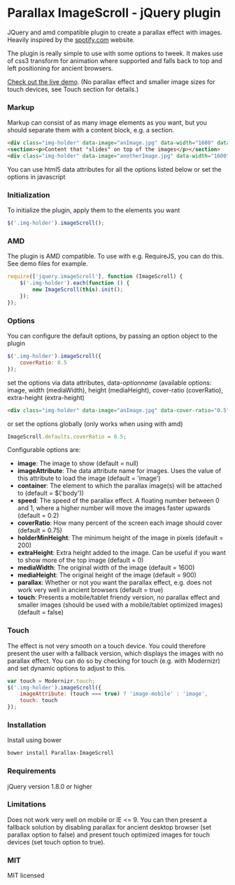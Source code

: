 # Parallax ImageScroll - jQuery plugin

JQuery and amd compatible plugin to create a parallax effect with images. Heavily inspired by the [spotify.com](https://www.spotify.com) website.

The plugin is really simple to use with some options to tweek. It makes use of css3 transform for animation where supported and falls back to top and left positioning for ancient browsers.

[Check out the live demo](http://codepen.io/pederan/full/Hheuy). (No parallax effect and smaller image sizes for touch devices, see Touch section for details.)

### Markup

Markup can consist of as many image elements as you want, but you should separate them with a content block, e.g. a section.

```html
<div class="img-holder" data-image="anImage.jpg" data-width="1600" data-height="900"></div>
<section><p>Content that "slides" on top of the images</p></section>
<div class="img-holder" data-image="anotherImage.jpg" data-width="1600" data-height="900">[optional content to be displayed on top of the images]</div>
```

You can use html5 data attributes for all the options listed below or set the options in javascript

### Initialization

To initialize the plugin, apply them to the elements you want
```javascript
$('.img-holder').imageScroll();
```

### AMD

The plugin is AMD compatible. To use with e.g. RequireJS, you can do this. See demo files for example.
```javascript
require(['jquery.imageScroll'], function (ImageScroll) {
    $('.img-holder').each(function () {
        new ImageScroll(this).init();
    });
});
```

### Options

You can configure the default options, by passing an option object to the plugin
```javascript
$('.img-holder').imageScroll({
    coverRatio: 0.5
});
```

set the options via data attributes, data-*optionname* (available options: image, width (mediaWidth), height (mediaHeight), cover-ratio (coverRatio), extra-height (extra-height)
```html
<div class="img-holder" data-image="anImage.jpg" data-cover-ratio="0.5"></div>
```

or set the options globally (only works when using with amd)
```javascript
ImageScroll.defaults.coverRatio = 0.5;
```

Configurable options are:
* **image**: The image to show (default = null)
* **imageAttribute**: The data attribute name for images. Uses the value of this attribute to load the image (default = 'image')
* **container**: The element to which the parallax image(s) will be attached to (default = $('body'))
* **speed**: The speed of the parallax effect. A floating number between 0 and 1, where a higher number will move the images faster upwards (default = 0.2)
* **coverRatio**: How many percent of the screen each image should cover (default = 0.75)
* **holderMinHeight**: The minimum height of the image in pixels (default = 200)
* **extraHeight**: Extra height added to the image. Can be useful if you want to show more of the top image (default = 0)
* **mediaWidth**: The original width of the image (default = 1600)
* **mediaHeight**: The original height of the image (default = 900)
* **parallax**: Whether or not you want the parallax effect, e.g. does not work very well in ancient browsers (default = true)
* **touch**: Presents a mobile/tablet friendy version, no parallax effect and smaller images (should be used with a mobile/tablet optimized images) (default = false)


### Touch

The effect is not very smooth on a touch device. You could therefore present the user with a fallback version, which displays the images with no parallax effect. You can do so by checking for touch (e.g. with Modernizr) and set dynamic options to adjust to this.
```javascript
var touch = Modernizr.touch;
$('.img-holder').imageScroll({
    imageAttribute: (touch === true) ? 'image-mobile' : 'image',
    touch: touch
});
```

### Installation

Install using bower
```sh
bower install Parallax-ImageScroll
```

### Requirements

jQuery version 1.8.0 or higher

### Limitations

Does not work very well on mobile or IE <= 9. You can then present a fallback solution by disabling parallax for ancient desktop browser (set parallax option to false) and present touch optimized images for touch devices (set touch option to true).

### MIT

MIT licensed
